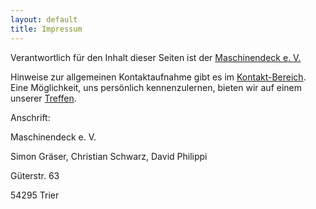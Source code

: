```yaml
---
layout: default
title: Impressum
---
```


Verantwortlich für den Inhalt dieser Seiten ist der [Maschinendeck e. V.](http://www.maschinendeck.org/about)

Hinweise zur allgemeinen Kontaktaufnahme gibt es im [Kontakt-Bereich](http://www.maschinendeck.org/about). Eine Möglichkeit, uns persönlich kennenzulernen, bieten wir auf einem unserer [Treffen](http://wiki.maschinendeck.org/wiki/Der_Raum#Ist).

Anschrift:

Maschinendeck e. V.

Simon Gräser, Christian Schwarz, David Philippi

Güterstr. 63

54295 Trier